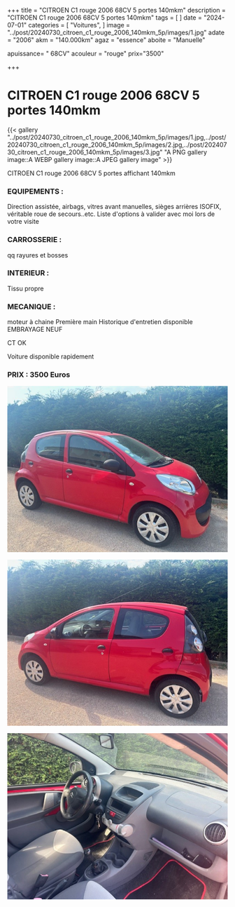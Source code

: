 +++
title = "CITROEN C1 rouge 2006 68CV 5 portes  140mkm"
description = "CITROEN C1 rouge 2006 68CV 5 portes  140mkm"
tags = [
]
date = "2024-07-01"
categories = [
    "Voitures",
]
image = "../post/20240730_citroen_c1_rouge_2006_140mkm_5p/images/1.jpg"
adate = "2006"
akm = "140.000km"
agaz = "essence"
aboite = "Manuelle"

apuissance= " 68CV"
acouleur = "rouge"
prix="3500"

+++

# CITROEN C1 rouge 2006 68CV 5 portes  140mkm

{{< gallery "../post/20240730_citroen_c1_rouge_2006_140mkm_5p/images/1.jpg,../post/20240730_citroen_c1_rouge_2006_140mkm_5p/images/2.jpg,../post/20240730_citroen_c1_rouge_2006_140mkm_5p/images/3.jpg" "A PNG gallery image::A WEBP gallery image::A JPEG gallery image" >}}


CITROEN C1 rouge 2006 68CV 5 portes 	affichant 140mkm

### EQUIPEMENTS :
Direction assistée, airbags, vitres avant manuelles, sièges arrières ISOFIX, véritable roue de secours..etc.
Liste d'options à valider avec moi lors de votre visite



### CARROSSERIE :
 qq rayures et bosses 


### INTERIEUR :
Tissu propre

### MECANIQUE :
moteur à chaine
Première main
Historique d'entretien disponible
EMBRAYAGE NEUF

CT OK

Voiture disponible rapidement


### PRIX : 3500 Euros


<!-- more -->


![](images/1.jpg)

![](images/2.jpg)

![](images/3.jpg)

